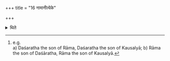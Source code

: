 +++
title = "16 नामानीत्येके"

+++

<details><summary>थिते</summary>

16. According to some, (he inverses) (the three) names.[^1]  

[^1]: e.g.  
a) Daśaratha the son of Rāma, Daśaratha the son of Kausalyā; 
b) Rāma the son of Daśāratha, Rāma the son of Kausalyā.  
</details>
